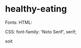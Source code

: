  # healthy-eating

 Fonts: 
HTML:
<link rel="preconnect" href="https://fonts.googleapis.com">
<link rel="preconnect" href="https://fonts.gstatic.com" crossorigin>
<link href="https://fonts.googleapis.com/css2?family=Noto+Serif:wght@400;700&display=swap" rel="stylesheet">

CSS:
font-family: 'Noto Serif', serif;

soit

<style>
  @import url('https://fonts.googleapis.com/css2?family=Noto+Serif:wght@400;700&display=swap');
</style>